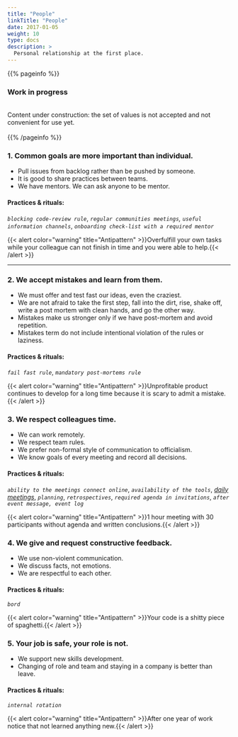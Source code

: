 ```yaml
---
title: "People"
linkTitle: "People"
date: 2017-01-05
weight: 10
type: docs
description: >
  Personal relationship at the first place.
---
```


{{% pageinfo %}}
<h3>Work in progress</h3><br />
Content under construction: the set of values is not accepted and not convenient for use yet. <br /><br />
{{% /pageinfo %}}

### 1. Common goals are more important than individual.

* Pull issues from backlog rather than be pushed by someone. 
* It is good to share practices between teams. 
* We have mentors. We can ask anyone to be mentor. 

#### Practices & rituals: 
*`blocking code-review rule`*, *`regular communities meetings`, `useful information channels`*, *`onboarding check-list with a required mentor`*

{{< alert color="warning" title="Antipattern" >}}Overfulfill your own tasks while your colleague can not finish in time and you were able to help.{{< /alert >}}

<hr>

### 2. We accept mistakes and learn from them.

* We must offer and test fast our ideas, even the craziest.
* We are not afraid to take the first step, fall into the dirt, rise, shake off, write a post mortem with clean hands, and go the other way. 
* Mistakes make us stronger only if we have post-mortem and avoid repetition. 
* Mistakes term do not include intentional violation of the rules or laziness. 

#### Practices & rituals: 
*`fail fast rule`*, *`mandatory post-mortems rule`*

{{< alert color="warning" title="Antipattern" >}}Unprofitable product continues to develop for a long time because it is scary to admit a mistake.{{< /alert >}}

### 3. We respect colleagues time.

* We can work remotely. 
* We respect team rules. 
* We prefer non-formal style of communication to officialism.
* We know goals of every meeting and record all decisions.

#### Practices & rituals: 
*`ability to the meetings connect online`*, *`availability of the tools`*, *[daily meetings](../../glossary/#daily-meeting)*, *`planning`*, *`retrospectives`*, *`required agenda in invitations`*, *`after event message, event log`*

{{< alert color="warning" title="Antipattern" >}}1 hour meeting with 30 participants without agenda and written conclusions.{{< /alert >}}

### 4. We give and request constructive feedback.

* We use non-violent communication.
* We discuss facts, not emotions.
* We are respectful to each other. 

#### Practices & rituals: 
*`bord`*

{{< alert color="warning" title="Antipattern" >}}Your code is a shitty piece of spaghetti.{{< /alert >}}

### 5. Your job is safe, your role is not.

* We support new skills development.
* Changing of role and team and staying in a company is better than leave.

#### Practices & rituals:
*`internal rotation`*

{{< alert color="warning" title="Antipattern" >}}After one year of work notice that not learned anything new.{{< /alert >}}

